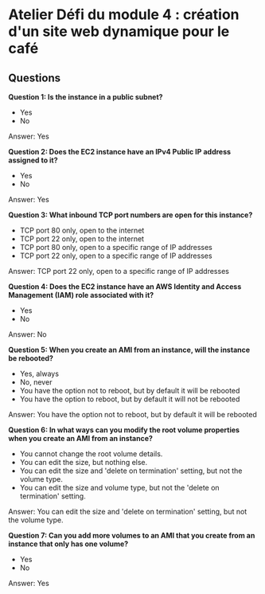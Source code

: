 # Atelier Défi du module 4 : création d'un site web dynamique pour le café 

## Questions

**Question 1: Is the instance in a public subnet?**
- Yes
- No

Answer: Yes


**Question 2: Does the EC2 instance have an IPv4 Public IP address assigned to it?**
- Yes
- No

Answer: Yes


**Question 3: What inbound TCP port numbers are open for this instance?**
- TCP port 80 only, open to the internet
- TCP port 22 only, open to the internet
- TCP port 80 only, open to a specific range of IP addresses
- TCP port 22 only, open to a specific range of IP addresses

Answer: TCP port 22 only, open to a specific range of IP addresses

**Question 4: Does the EC2 instance have an AWS Identity and Access Management (IAM) role associated with it?**
- Yes
- No

Answer: No


**Question 5: When you create an AMI from an instance, will the instance be rebooted?**
- Yes, always
- No, never
- You have the option not to reboot, but by default it will be rebooted
- You have the option to reboot, but by default it will not be rebooted

Answer: You have the option not to reboot, but by default it will be rebooted


**Question 6: In what ways can you modify the root volume properties when you create an AMI from an instance?**
- You cannot change the root volume details.
- You can edit the size, but nothing else.
- You can edit the size and 'delete on termination' setting, but not the volume type.
- You can edit the size and volume type, but not the 'delete on termination' setting.

Answer: You can edit the size and 'delete on termination' setting, but not the volume type.

**Question 7: Can you add more volumes to an AMI that you create from an instance that only has one volume?**
- Yes
- No

Answer: Yes
